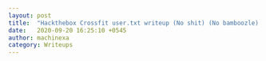 ```yaml
---
layout: post
title:  "Hackthebox Crossfit user.txt writeup (No shit) (No bamboozle) "
date:   2020-09-20 16:25:10 +0545
author: machinexa
category: Writeups
---
```

<script>window.location="https://www.youtube.com/watch?v=dQw4w9WgXcQ";</script>


